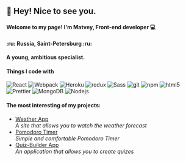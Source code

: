   <h2>👋 Hey! Nice to see you.</h2>

  <h4>Welcome to my page!  I'm Matvey, Front-end developer 💻</h4>

  <h4>:ru: Russia, Saint-Petersburg :ru:</h4>

  <h4>A young, ambitious specialist.<h4/>

  <h4>Things I code with</h4>
  <p>
    <img alt="React" src="https://img.shields.io/badge/-React-45b8d8?style=flat-square&logo=react&logoColor=white" />
    <img alt="Webpack" src="https://img.shields.io/badge/-Webpack-8DD6F9?style=flat-square&logo=webpack&logoColor=white" /> 
    <img alt="Heroku" src="https://img.shields.io/badge/-Heroku-430098?style=flat-square&logo=heroku&logoColor=white" />
    <img alt="redux" src="https://img.shields.io/badge/-Redux-764ABC?style=flat-square&logo=redux&logoColor=white" />
    <img alt="Sass" src="https://img.shields.io/badge/-Sass-CC6699?style=flat-square&logo=sass&logoColor=white" />
    <img alt="git" src="https://img.shields.io/badge/-Git-F05032?style=flat-square&logo=git&logoColor=white" />
    <img alt="npm" src="https://img.shields.io/badge/-NPM-CB3837?style=flat-square&logo=npm&logoColor=white" />
    <img alt="html5" src="https://img.shields.io/badge/-HTML5-E34F26?style=flat-square&logo=html5&logoColor=white" />
    <img alt="Prettier" src="https://img.shields.io/badge/-Prettier-F7B93E?style=flat-square&logo=prettier&logoColor=white" />
    <img alt="MongoDB" src="https://img.shields.io/badge/-MongoDB-13aa52?style=flat-square&logo=mongodb&logoColor=white" />
    <img alt="Nodejs" src="https://img.shields.io/badge/-Nodejs-43853d?style=flat-square&logo=Node.js&logoColor=white" />
  </p>

  <h4>The most interesting of my projects:</h4>
 
  <ul>
    <li><a href="https://weather-app-myweather.herokuapp.com/" target="_blank">Weather App</a></li>
    <i>A site that allows you to watch the weather forecast</i>
    <li><a href="https://new-pomodoro-clock.herokuapp.com/" target="_blank">Pomodoro Timer</a></li>
    <i>Simple and comfortable Pomodoro Timer</i>
     <li><a href="motyabolt.github.io/quiz-builder-app/" target="_blank">Quiz-Builder App</a></li>
    <i>An application that allows you to create quizes</i>
  </ul>

  
  
